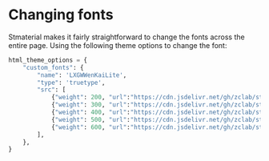 # Changing fonts

Stmaterial makes it fairly straightforward to change the fonts across the entire page. Using the following theme options to change the font:

```py
html_theme_options = {
    "custom_fonts": {
        "name": 'LXGWWenKaiLite',
        "type": 'truetype',
        "src": [
            {"weight": 200, "url":"https://cdn.jsdelivr.net/gh/zclab/static/fonts/LxgwWenKai-Lite/LXGWWenKaiLite-Light.ttf"},
            {"weight": 300, "url":"https://cdn.jsdelivr.net/gh/zclab/static/fonts/LxgwWenKai-Lite/LXGWWenKaiLite-Light.ttf"},
            {"weight": 400, "url":"https://cdn.jsdelivr.net/gh/zclab/static/fonts/LxgwWenKai-Lite/LXGWWenKaiLite-Regular.ttf"},
            {"weight": 500, "url":"https://cdn.jsdelivr.net/gh/zclab/static/fonts/LxgwWenKai-Lite/LXGWWenKaiLite-Bold.ttf"},
            {"weight": 600, "url":"https://cdn.jsdelivr.net/gh/zclab/static/fonts/LxgwWenKai-Lite/LXGWWenKaiLite-Bold.ttf"},
        ],
    },
}
```
